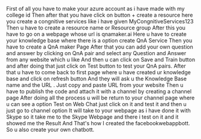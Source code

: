 First of all you have to make your azure account as i have made with my college id
Then after that you have click on button + create a resource
here you create a congnitive services like i have given MyCongnitiveServices123
Then u have to create a resource name or Resource group
After this you have to go on a webpage whose url is qnamaker.ai
Here u have to create your knowledge base where there is a option create QnA Service
Then you have to create a QnA maker Page
After that you can add your own question and answer by clicking on QnA pair and select any Question and Answer from any website which u like
And then u can click on  Save and Train button and after doing that just click on Test button to test your QnA pairs.
After that u have to come back to first page where u have created ur knowledge base and click on refresh button
And they will ask u the Knowledge Base name and the URL . Just copy and paste URL from your website
Then u have to publish the code and attach it with a channel by creating a channel page
After doing all the process u will be return to your channel page where u can see a option Test on Web Chat just click on it and test it and then u just go to channel option 
It will take to your webpage as i have done it with Skype so it take me to the Skype Webpage and there i test on it and it showed me the Result
And That's how I created the facebookwebappbott.
So u also create your own chatbott.

